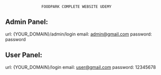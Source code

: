                     FOODPARK COMPLETE WEBSITE UDEMY

Admin Panel:
---------------------
url: {YOUR_DOMAIN}/admin/login
email: admin@gmail.com
password: password

User Panel:
-------------------------------
url: {YOUR_DOMAIN}/login
email: user@gmail.com
password: 12345678
